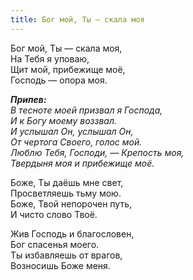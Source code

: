 ```yaml
---
title: Бог мой, Ты — скала моя
---
```


Бог мой, Ты — скала моя,  
На Тебя я уповаю,  
Щит мой, прибежище моё,  
Господь — опора моя.

*__Припев:__  
В тесноте моей призвал я Господа,  
И к Богу моему воззвал.   
И услышал Он, услышал Он,  
От чертога Своего, голос мой.  
Люблю Тебя, Господи, — Крепость моя,  
Твердыня моя и прибежище моё.*

Боже, Ты даёшь мне свет,  
Просветляешь тьму мою.  
Боже, Твой непорочен путь,  
И чисто слово Твоё.

Жив Господь и благословен,  
Бог спасенья моего.  
Ты избавляешь от врагов,  
Возносишь Боже меня.
